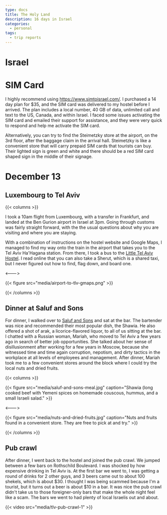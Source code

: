 ```yaml
---
type: docs
title: The Holy Land
description: 16 days in Israel
categories:
  - personal
tags:
  - trip reports
---
```


# Israel

# SIM Card

I highly recommend using https://www.simtoisrael.com/. I purchased a 14 day plan for \$35, and the SIM card was delivered to my hostel before I arrived. The plan includes a local number, 40 GB of data, unlimited call and text to the US, Canada, and within Israel. I faced some issues activating the SIM card and emailed their support for assistance, and they were very quick to respond and help me activate the SIM card.

Alternatively, you can try to find the Steimetzky store at the airport, on the 3rd floor, after the baggage claim in the arrival hall. Steimetzky is like a convenient store that will carry prepaid SIM cards that tourists can buy. Their lighted sign is green and white and there should be a red SIM card shaped sign in the middle of their signage.

# December 13

## Luxembourg to Tel Aviv

{{< columns >}}

I took a 10am flight from Luxembourg, with a transfer in Frankfurt, and landed at the Ben Gurion airport in Israel at 3pm. Going through customs was fairly straight forward, with the the usual questions about why you are visiting and where you are staying.

With a combination of instructions on the hostel website and Google Maps, I managed to find my way onto the train in the airport that takes you to the Tel Aviv Ha'Hagana station. From there, I took a bus to the [Little Tel Aviv Hostel](https://www.littletlvhostel.com/). I read online that you can also take a Sherut, which is a shared taxi, but I never figured out how to find, flag down, and board one.

<--->

{{< figure src="media/airport-to-tlv-gmaps.png" >}}

{{< /columns >}}

## Dinner at Saluf and Sons

For dinner, I walked over to [Saluf and Sons](https://www.tripadvisor.com/Restaurant_Review-g293984-d8328273-Reviews-Saluf_and_Sons-Tel_Aviv_Tel_Aviv_District.html) and sat at the bar. The bartender was nice and recommended their most popular dish, the Shawia. He also offered a shot of arak, a licorice-flavored liquor, to all of us sitting at the bar. I chatted with a Russian woman, Mariah, who moved to Tel Aviv a few years ago in search of better job opportunities. She talked about her sense of disillusionment after working for a few years in Moscow, because she witnessed time and time again corruption, nepotism, and dirty tactics in the workplace at all levels of employees and management. After dinner, Mariah took me to a few convenient stores around the block where I could try the local nuts and dried fruits.

{{< columns >}}

{{< figure src="media/saluf-and-sons-meal.jpg" caption="Shawia (long cooked beef with Yemeni spices on homemade couscous, hummus, and a small Israeli salad." >}}

<--->

{{< figure src="media/nuts-and-dried-fruits.jpg" caption="Nuts and fruits found in a convenient store. They are free to pick at and try." >}}

{{< /columns >}}

## Pub crawl

After dinner, I went back to the hostel and joined the pub crawl. We jumped between a few bars on Rothschild Boulevard. I was shocked by how expensive drinking in Tel Aviv is. At the first bar we went to, I was getting a round of drinks for 2 other guys, and 3 beers came out to about 100 shekels, which is about $30. I thought I was being scammed because I'm a tourist, but it turns out a beer is about $10 in a bar. It was nice the pub crawl didn't take us to those foreigner-only bars that make the whole night feel like a scam. The bars we went to had plenty of local Israelis out and about.

{{< video src="media/tlv-pub-crawl-1" >}}

